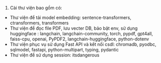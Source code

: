 1. Cài thư viện bao gồm có:
+ Thư viện để tải model embedding: sentence-transformers, ctransformers, transformers
+ Thư viện để đọc file PDF, lưu vecter DB, bảo bật env, sử dụng huggingface : langchain, langchain-community, torch, pypdf, gpt4all, faiss-cpu, openai, PyPDF2, langchain-huggingface, python-dotenv
+ Thư viện phục vụ sử dụng Fast API và kết nối csdl: chromadb, pyodbc, sqlmodel, fastapi, python-multipart, typing, pydantic
+ Thư viện để sử dụng session: itsdangerous
